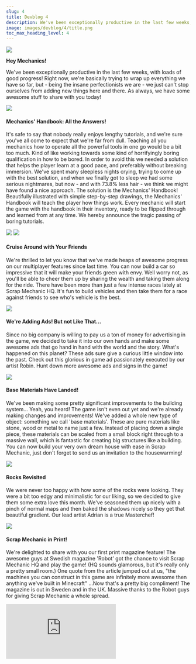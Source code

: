 ```yaml
---
slug: 4
title: Devblog 4
description: We've been exceptionally productive in the last few weeks, with loads of good progress!
image: images/devblog/4/title.png
toc_max_heading_level: 4
---
```


<head>
    <meta name="twitter:card" content="summary_large_image" />
</head>

![](/images/devblog/4/title.png)

<!--truncate-->

**Hey Mechanics!**

We've been exceptionally productive in the last few weeks, with loads
of good progress! Right now, we're basically trying to wrap up
everything we have so far, but - being the insane perfectionists we
are - we just can't stop ourselves from adding new things here and
there. As always, we have some awesome stuff to share with you today!

![](/images/devblog/4/handbook-mockup-04.jpg)

#### Mechanics' Handbook: All the Answers!

It's safe to say that nobody really enjoys lengthy tutorials, and
we're sure you've all come to expect that we're far from dull.
Teaching all you mechanics how to operate all the powerful tools in
one go would be a bit too much. Kind of like working towards some kind
of horrifyingly boring qualification in how to be bored. In order to
avoid this we needed a solution that helps the player learn at a good
pace, and preferably without breaking immersion. We've spent many
sleepless nights crying, trying to come up with the best solution, and
when we finally got to sleep we had some serious nightmares, but now -
and with 73.8% less hair - we think we might have found a nice
approach. The solution is the Mechanics' Handbook! Beautifully
illustrated with simple step-by-step drawings, the Mechanics' Handbook
will teach the player how things work. Every mechanic will start the
game with the handbook in their inventory, ready to be flipped through
and learned from at any time. We hereby announce the tragic passing of
boring tutorials.

![](/images/devblog/4/multiplayer.png)
![](/images/devblog/4/multiplayer-mix.png)

#### Cruise Around with Your Friends

We're thrilled to let you know that we've made heaps of awesome
progress on our multiplayer features since last time. You can now
build a car so impressive that it will make your friends green with
envy. Well worry not, as you'll be able to cheer them up by sharing
the wealth and taking them along for the ride. There have been more
than just a few intense races lately at Scrap Mechanic HQ. It's fun to
build vehicles and then take them for a race against friends to see
who's vehicle is the best.

![](/images/devblog/4/billboard-concept-4.jpg)

#### We're Adding Ads! But not Like That...

Since no big company is willing to pay us a ton of money for
advertising in the game, we decided to take it into our own hands and
make some awesome ads that go hand in hand with the world and the
story. What's happened on this planet? These ads sure give a curious
little window into the past. Check out this glorious in game ad
passionately executed by our artist Robin. Hunt down more awesome ads
and signs in the game!

![](/images/devblog/4/grundmaterial.png)

#### Base Materials Have Landed!

We've been making some pretty significant improvements to the building
system... Yeah, you heard! The game isn't even out yet and we're already
making changes and improvements! We've added a whole new type of
object: something we call 'base materials'. These are pure materials
like stone, wood or metal to name just a few. Instead of placing down
a single piece, these materials can be scaled from a small block right
through to a massive wall, which is fantastic for creating big
structures like a building. You can now build your very own dream
house with ease in Scrap Mechanic, just don't forget to send us an
invitation to the housewarming!

![](/images/devblog/4/stones.png)

#### Rocks Revisited

We were never too happy with how some of the rocks were looking. They
were a bit too edgy and minimalistic for our liking, so we decided to
give them some extra love this month. We've seasoned them up nicely
with a pinch of normal maps and then baked the shadows nicely so they
get that beautiful gradient. Our lead artist Adrian is a true
Masterchef!

![](/images/devblog/4/robot-print.jpeg)

#### Scrap Mechanic in Print!

We're delighted to share with you our first print magazine feature!
The awesome guys at Swedish magazine 'Robot' got the chance to visit
Scrap Mechanic HQ and play the game! (HQ sounds glamorous, but it's
really only a pretty small room.) One quote from the article jumped
out at us, "the machines you can construct in this game are infinitely
more awesome then anything we've built in Minecraft" ...Now that's a
pretty big compliment! The magazine is out in Sweden and in the UK.
Massive thanks to the Robot guys for giving Scrap Mechanic a whole
spread.

<iframe
    title="Introducing the Thruster"
    src="https://www.youtube.com/embed/GUBjeBUnwPI"
    frameBorder="0"
    allow="accelerometer; autoplay; clipboard-write; encrypted-media; gyroscope; picture-in-picture"
    allowFullScreen
    style={{ aspectRatio: '16/9', width: '100%' }}
/>

#### Introducing the Thruster!

If you follow us on Facebook or Twitter you might already have seen
our latest video introducing the Thruster. If not, check it out!
